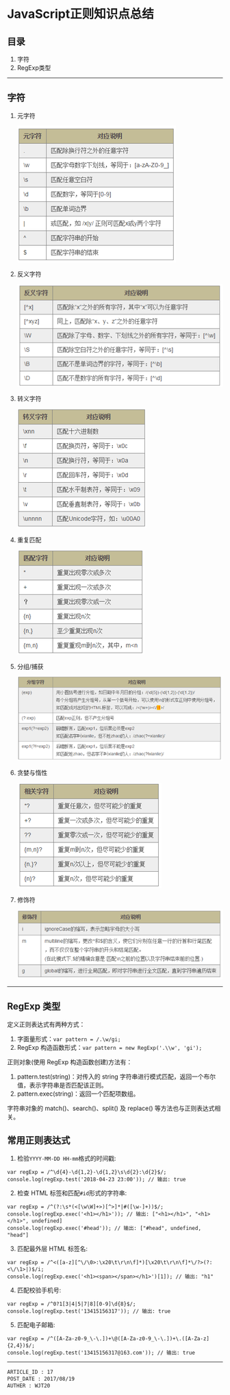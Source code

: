 
# JavaScript正则知识点总结 #

## 目录 ##

1. 字符
2. RegExp类型

---

## 字符 ##

1. 元字符  

    ![image](./images/w7.png)

2. 反义字符  

    ![image](./images/w8.png)

3. 转义字符  

    ![image](./images/w9.png)

4. 重复匹配  

    ![image](./images/w10.png)

5. 分组/捕获  

    ![image](./images/w11.png)

6. 贪婪与惰性  

    ![image](./images/w12.png)

7. 修饰符  

    ![image](./images/w13.png)

---

## RegExp 类型 ##

定义正则表达式有两种方式：

1. 字面量形式：`var pattern = /.\w/gi;`
2. RegExp 构造函数形式：`var pattern = new RegExp('.\\w', 'gi');`

正则对象(使用 RegExp 构造函数创建)方法有：

1. pattern.test(string)：对传入的 string 字符串进行模式匹配，返回一个布尔值，表示字符串是否匹配该正则。
2. pattern.exec(string)：返回一个匹配项数组。

字符串对象的 match()、search()、split() 及 replace() 等方法也与正则表达式相关。

## 常用正则表达式 ##

1. 检验`YYYY-MM-DD HH-mm`格式的时间戳:

```
var regExp = /^\d{4}-\d{1,2}-\d{1,2}\s\d{2}:\d{2}$/;
console.log(regExp.test('2018-04-23 23:00')); // 输出: true
```

2. 检查 HTML 标签和匹配`#id`形式的字符串:

```
var regExp = /^(?:\s*(<[\w\W]+>)[^>]*|#([\w-]+))$/;
console.log(regExp.exec('<h1></h1>')); // 输出: ["<h1></h1>", "<h1></h1>", undefined]
console.log(regExp.exec('#head')); // 输出: ["#head", undefined, "head"]
```

3. 匹配最外层 HTML 标签名:

```
var regExp = /^<([a-z][^\/\0>:\x20\t\r\n\f]*)[\x20\t\r\n\f]*\/?>(?:<\/\1>|)$/i;
console.log(regExp.exec('<h1><span></span></h1>')[1]); // 输出: "h1"
```

4. 匹配校验手机号:

```
var regExp = /^0?1[3|4|5|7|8][0-9]\d{8}$/;
console.log(regExp.test('13415156317')); // 输出: true
```

5. 匹配电子邮箱:

```
var regExp = /^([A-Za-z0-9_\-\.])+\@([A-Za-z0-9_\-\.])+\.([A-Za-z]{2,4})$/;
console.log(regExp.test('13415156317@163.com')); // 输出: true
```

---

```
ARTICLE_ID : 17
POST_DATE : 2017/08/19
AUTHER : WJT20
```
